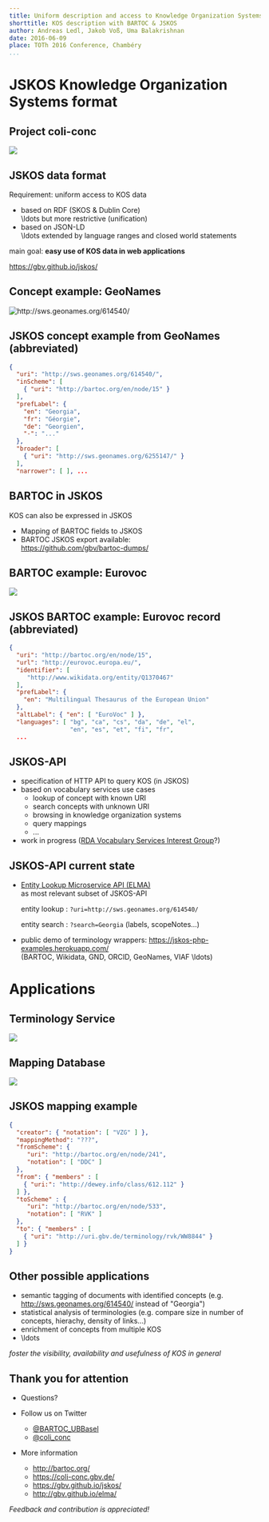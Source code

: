 ```yaml
---
title: Uniform description and access to Knowledge Organization Systems with BARTOC and JSKOS
shorttitle: KOS description with BARTOC & JSKOS 
author: Andreas Ledl, Jakob Voß, Uma Balakrishnan
date: 2016-06-09
place: TOTh 2016 Conference, Chambéry
...
```



# JSKOS Knowledge Organization Systems format

## Project coli-conc

![](overview-coli-conc.png)

## JSKOS data format

Requirement: uniform access to KOS data

* based on RDF (SKOS & Dublin Core)\
  \ldots but more restrictive (unification)
* based on JSON-LD\
  \ldots extended by language ranges and closed world statements

main goal: **easy use of KOS data in web applications**

<https://gbv.github.io/jskos/>

## Concept example: GeoNames

![<http://sws.geonames.org/614540/>](screenshot-geonames.png)


## JSKOS concept example from GeoNames (abbreviated)

~~~json
{ 
  "uri": "http://sws.geonames.org/614540/",
  "inScheme": [ 
    { "uri": "http://bartoc.org/en/node/15" }
  ],
  "prefLabel": {
    "en": "Georgia",
    "fr": "Géorgie", 
    "de": "Georgien", 
    "-": "..."
  },
  "broader": [ 
    { "uri": "http://sws.geonames.org/6255147/" } 
  ],
  "narrower": [ ], ...
~~~

## BARTOC in JSKOS

KOS can also be expressed in JSKOS

* Mapping of BARTOC fields to JSKOS
* BARTOC JSKOS export available:\
  <https://github.com/gbv/bartoc-dumps/>

## BARTOC example: Eurovoc

![](screenshot-bartoc-eurovoc.png)

## JSKOS BARTOC example: Eurovoc record (abbreviated)

~~~json
{
  "uri": "http://bartoc.org/en/node/15",
  "url": "http://eurovoc.europa.eu/",
  "identifier": [ 
     "http://www.wikidata.org/entity/Q1370467" 
  ],
  "prefLabel": {
    "en": "Multilingual Thesaurus of the European Union"
  },
  "altLabel": { "en": [ "EuroVoc" ] },
  "languages": [ "bg", "ca", "cs", "da", "de", "el",
                 "en", "es", "et", "fi", "fr", 
  ... 
~~~

## JSKOS-API

* specification of HTTP API to query KOS (in JSKOS)
* based on vocabulary services use cases
    * lookup of concept with known URI
    * search concepts with unknown URI
    * browsing in knowledge organization systems
    * query mappings
    * ...
* work in progress ([RDA Vocabulary Services Interest Group](https://rd-alliance.org/groups/interest-groups)?)

## JSKOS-API current state

* [Entity Lookup Microservice API (ELMA)](http://gbv.github.io/elma/)\
   as most relevant subset of JSKOS-API

    entity lookup
      : `?uri=http://sws.geonames.org/614540/`

    entity search
      : `?search=Georgia` (labels, scopeNotes...)

* public demo of terminology wrappers: 
  <https://jskos-php-examples.herokuapp.com/>\
  (BARTOC, Wikidata, GND, ORCID, GeoNames, VIAF \ldots)

# Applications

## Terminology Service 

![](screenshot-normdatenservice-ddc.png)

## Mapping Database

![](mapping-db-screenshot.png)

## JSKOS mapping example

~~~json
{ 
  "creator": { "notation": [ "VZG" ] },
  "mappingMethod": "???",
  "fromScheme": {
     "uri": "http://bartoc.org/en/node/241",
     "notation": [ "DDC" ]
  },
  "from": { "members" : [
    { "uri:": "http://dewey.info/class/612.112" }
  ] },
  "toScheme" : {
     "uri": "http://bartoc.org/en/node/533",
     "notation": [ "RVK" ]
  },
  "to": { "members" : [
    { "uri": "http://uri.gbv.de/terminology/rvk/WW8844" }
  ] }
}
~~~

## Other possible applications

* semantic tagging of documents with identified concepts
  (e.g. <http://sws.geonames.org/614540/> instead of "Georgia")
* statistical analysis of terminologies
  (e.g. compare size in number of concepts, hierachy, density of links...)
* enrichment of concepts from multiple KOS
* \ldots

*foster the visibility, availability and usefulness of KOS in general*


## Thank you for attention

* Questions?

* Follow us on Twitter
    * [\@BARTOC_UBBasel](http://twitter.com/BARTOC_UBBasel)
    * [\@coli_conc](http://twitter.com/coli_conc)

* More information

    * <http://bartoc.org/>
    * <https://coli-conc.gbv.de/>
    * <https://gbv.github.io/jskos/>
    * <http://gbv.github.io/elma/>

*Feedback and contribution is appreciated!*

